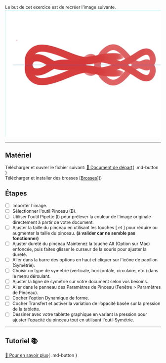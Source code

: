 Le but de cet exercice est de recréer l'image suivante.
![](../assets/image/10_symetrie.png)
***

## Matériel

Télécharger et ouvrer le fichier suivant:
[📁 Document de départ](../assets/image/10_symetrie.png){ .md-button }   <br>
Télécharger et installer des brosses 
[[Brosses](https://uqam-my.sharepoint.com/:f:/r/personal/lavoie-pilote_francoise_uqam_ca/Documents/01_cours/_cours_pour_tous_diverses_references/01_typo_brosses/brosses/adobe?csf=1&web=1&e=gEBSSM)]()   <br>

## Étapes

- [ ] Importer l'image. 
- [ ] Sélectionner l'outil Pinceau (B).
- [ ] Utiliser l'outil Pipette (I) pour prélever la couleur de l'image originale directement à partir de votre document.
- [ ] Ajuster la taille du pinceau en utilisant les touches [ et ] pour réduire ou augmenter la taille du pinceau. **(à valider car ne semble pas fonctionner)**
- [ ] Ajuster dureté du pinceau Maintenez la touche Alt (Option sur Mac) enfoncée, puis faites glisser le curseur de la souris pour ajuster la dureté.
- [ ] Aller dans la barre des options en haut et cliquer sur l'icône de papillon (Symétrie).
- [ ] Choisir un type de symétrie (verticale, horizontale, circulaire, etc.) dans le menu déroulant.
- [ ] Ajuster la ligne de symétrie sur votre document selon vos besoins.
- [ ] Aller dans le panneau des Paramètres de Pinceau (Fenêtre > Paramètres de Pinceau).
- [ ] Cocher l'option Dynamique de forme.
- [ ] Cocher Transfert et activer la variation de l’opacité basée sur la pression de la tablette.
- [ ] Dessiner avec votre tablette graphique en variant la pression pour ajuster l'opacité du pinceau tout en utilisant l'outil Symétrie.

***

## Tutoriel 📚

[📖 Pour en savoir plus](https://cmontmorency365-my.sharepoint.com/:v:/g/personal/flpilote_cmontmorency_qc_ca/EZiKTTn-Z9dHvvI5T-1GIMgBm_pILoS2DkEk1yslklws9w?nav=eyJyZWZlcnJhbEluZm8iOnsicmVmZXJyYWxBcHAiOiJPbmVEcml2ZUZvckJ1c2luZXNzIiwicmVmZXJyYWxBcHBQbGF0Zm9ybSI6IldlYiIsInJlZmVycmFsTW9kZSI6InZpZXciLCJyZWZlcnJhbFZpZXciOiJNeUZpbGVzTGlua0NvcHkifX0&e=7eD3WG){ .md-button }   <br>
